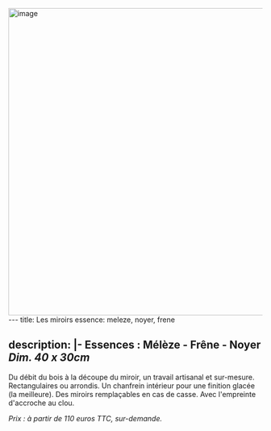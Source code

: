 <img width="1323" height="609" alt="image" src="https://github.com/user-attachments/assets/255e126d-537c-4e51-8beb-c1107a1e131b" />---
title: Les miroirs
essence: meleze, noyer, frene

description: |-
  **Essences : Mélèze - Frêne - Noyer** <br/>
  ***Dim. 40 x 30cm***
---

Du débit du bois à la découpe du miroir, un travail artisanal et sur-mesure.
Rectangulaires ou arrondis.
Un chanfrein intérieur pour une finition glacée (la meilleure).
Des miroirs remplaçables en cas de casse.
Avec l'empreinte d'accroche au clou.

*Prix : à partir de 110 euros TTC, sur-demande.*
